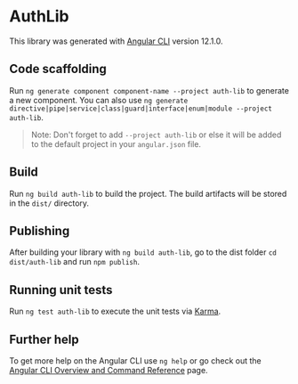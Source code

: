 # AuthLib

This library was generated with [Angular CLI](https://github.com/angular/angular-cli) version 12.1.0.

## Code scaffolding

Run `ng generate component component-name --project auth-lib` to generate a new component. You can also use `ng generate directive|pipe|service|class|guard|interface|enum|module --project auth-lib`.
> Note: Don't forget to add `--project auth-lib` or else it will be added to the default project in your `angular.json` file. 

## Build

Run `ng build auth-lib` to build the project. The build artifacts will be stored in the `dist/` directory.

## Publishing

After building your library with `ng build auth-lib`, go to the dist folder `cd dist/auth-lib` and run `npm publish`.

## Running unit tests

Run `ng test auth-lib` to execute the unit tests via [Karma](https://karma-runner.github.io).

## Further help

To get more help on the Angular CLI use `ng help` or go check out the [Angular CLI Overview and Command Reference](https://angular.io/cli) page.
